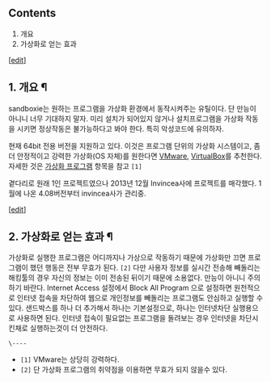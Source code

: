 ## Contents

    

1. 개요 
2. 가상화로 얻는 효과 

[[edit](http://rigvedawiki.net/r1/wiki.php/sandboxie?action=edit&section=1)]

## 1. 개요 ¶

sandboxie는 원하는 프로그램을 가상화 환경에서 동작시켜주는 유틸이다. 단 만능이 아니니 너무 기대하지 말자. 미리 설치가 되어있지
않거나 설치프로그램을 가상화 작동을 시키면 정상작동은 불가능하다고 봐야 한다. 특히 악성코드에 유의하자.

  

현재 64bit 전용 버전을 지원하고 있다. 이것은 프로그램 단위의 가상화 시스템이고, 좀더 안정적이고 강력한 가상화(OS 자체)를 원한다면
[VMware](VMware.md), [VirtualBox](VirtualBox.md)를 추천한다. 자세한 것은 [가상화 프로그램](%EC%86%8C%ED%94%84%ED%8A%B8%EC%9B%A8%EC%96%B4/%EB%AA%A9%EB%A1%9D#s-9.md)
항목을 참고 `[1]`

  

곁다리로 원래 1인 프로젝트였으나 2013년 12월 Invincea사에 프로젝트를 매각했다. 1월에 나온 4.08버전부터 invincea사가
관리중.

[[edit](http://rigvedawiki.net/r1/wiki.php/sandboxie?action=edit&section=2)]

## 2. 가상화로 얻는 효과 ¶

가상화로 실행한 프로그램은 어디까지나 가상으로 작동하기 때문에 가상화만 끄면 프로그램이 했던 행동은 전부 무효가 된다. `[2]` 다만
사용자 정보를 실시간 전송해 빼돌리는 해킹툴의 경우 자신의 정보는 이미 전송된 뒤이기 때문에 소용없다. 만능이 아니니 주의 하기 바란다.
Internet Access 설정에서 Block All Program 으로 설정하면 원천적으로 인터넷 접속을 차단하여 웹으로 개인정보를
빼돌리는 프로그램도 안심하고 실행할 수 있다. 샌드박스를 하나 더 추가해서 하나는 기본설정으로, 하나는 인터넷차단 실행용으로 사용하면 된다.
인터넷 접속이 필요없는 프로그램을 돌려보는 경우 인터넷을 차단시킨채로 실행하는것이 더 안전하다.

`\----`

  * `[1]` VMware는 상당히 강력하다.
  * `[2]` 단 가상화 프로그램의 취약점을 이용하면 무효가 되지 않을수 있다.


